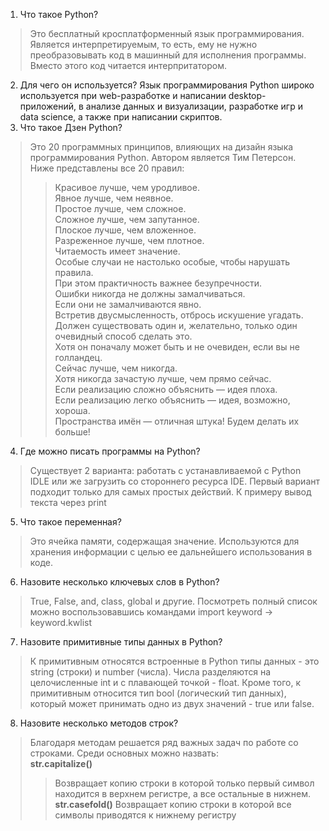 1. Что такое Python?
> Это бесплатный кросплатформенный язык программирования. Является интерпретируемым, то есть, ему не нужно преобразовывать код в машинный для исполнения программы. Вместо этого код читается интерпритатором.
2. Для чего он используется?
Язык программирования Python широко используется при web-разработке и написании desktop-приложений, в анализе данных и визуализации, разработке игр и data science, а также при написании скриптов.
3. Что такое Дзен Python?
> Это 20 программных принципов, влияющих на дизайн языка программирования Python. Автором является Тим Петерсон. Ниже представлены все 20 правил:
>> Красивое лучше, чем уродливое.  
>> Явное лучше, чем неявное.  
>> Простое лучше, чем сложное.  
>> Сложное лучше, чем запутанное.  
>> Плоское лучше, чем вложенное.  
>> Разреженное лучше, чем плотное.  
>> Читаемость имеет значение.  
>> Особые случаи не настолько особые, чтобы нарушать правила.  
>> При этом практичность важнее безупречности.  
>> Ошибки никогда не должны замалчиваться.  
>> Если они не замалчиваются явно.  
>> Встретив двусмысленность, отбрось искушение угадать.  
>> Должен существовать один и, желательно, только один очевидный способ сделать это.  
>> Хотя он поначалу может быть и не очевиден, если вы не голландец.  
>> Сейчас лучше, чем никогда.  
>> Хотя никогда зачастую лучше, чем прямо сейчас.  
>> Если реализацию сложно объяснить — идея плоха.  
>> Если реализацию легко объяснить — идея, возможно, хороша.  
>> Пространства имён — отличная штука! Будем делать их больше!  
4. Где можно писать программы на Python?
> Существует 2 варианта: работать с устанавливаемой с Python IDLE или же загрузить со стороннего ресурса IDE. Первый вариант подходит только для самых простых действий. К примеру вывод текста через print
5. Что такое переменная?
> Это ячейка памяти, содержащая значение. Используются для хранения информации с целью ее дальнейшего использования в коде.
6. Назовите несколько ключевых слов в Python?
> True, False, and, class, global и другие. Посмотреть полный список можно воспользовавшись командами import keyword -> keyword.kwlist
7. Назовите примитивные типы данных в Python?
> К примитивным относятся встроенные в Python типы данных - это string (строки) и number (числа). Числа разделяются на целочисленные int и с плавающей точкой - float. Кроме того, к примитивным относится тип bool (логический тип данных), который может принимать одно из двух значений - true или false.
8. Назовите несколько методов строк?
> Благодаря методам решается ряд важных задач по работе со строками. Среди основных можно назвать:  
> **str.capitalize()**
>>Возвращает копию строки в которой только первый символ находится в верхнем регистре, а все остальные в нижнем.
> **str.casefold()**
>>Возвращает копию строки в которой все символы приводятся к нижнему регистру
